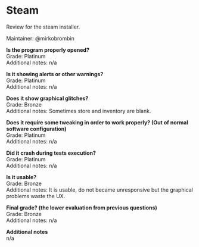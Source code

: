 # Steam
Review for the steam installer.

Maintainer: @mirkobrombin

**Is the program properly opened?**  
Grade: Platinum  
Additional notes: n/a

**Is it showing alerts or other warnings?**  
Grade: Platinum  
Additional notes: n/a

**Does it show graphical glitches?**  
Grade: Bronze  
Additional notes: Sometimes store and inventory are blank.

**Does it require some tweaking in order to work properly? (Out of normal software configuration)**  
Grade: Platinum  
Additional notes: n/a

**Did it crash during tests execution?**  
Grade: Platinum  
Additional notes: n/a

**Is it usable?**  
Grade: Bronze  
Additional notes: It is usable, do not became unresponsive but the graphical problems waste the UX.

**Final grade? (the lower evaluation from previous questions)**  
Grade: Bronze  
Additional notes: n/a

**Additional notes**  
n/a
